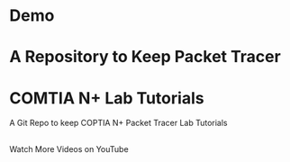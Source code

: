 # Demo
# A Repository to Keep Packet Tracer
# COMTIA N+ Lab Tutorials

A Git Repo to keep COPTIA N+ Packet Tracer Lab Tutorials

## 
Watch More Videos on YouTube

